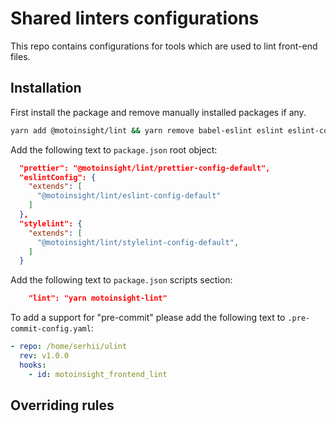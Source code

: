 # Shared linters configurations

This repo contains configurations for tools which are used to lint front-end files.

## Installation

First install the package and remove manually installed packages if any.

<!-- installationCommand -->

```bash
yarn add @motoinsight/lint && yarn remove babel-eslint eslint eslint-config-prettier eslint-plugin-jest eslint-plugin-nuxt eslint-plugin-prettier eslint-plugin-simple-import-sort eslint-plugin-vue prettier stylelint stylelint-config-rational-order stylelint-config-recommended stylelint-scss
```

<!-- /installationCommand -->

Add the following text to `package.json` root object:

```json
  "prettier": "@motoinsight/lint/prettier-config-default",
  "eslintConfig": {
    "extends": [
      "@motoinsight/lint/eslint-config-default"
    ]
  },
  "stylelint": {
    "extends": [
      "@motoinsight/lint/stylelint-config-default",
    ]
  }
```

Add the following text to `package.json` scripts section:

```json
    "lint": "yarn motoinsight-lint"
```

To add a support for "pre-commit" please add the following text to `.pre-commit-config.yaml`:

<!-- pre-commit -->

```yml
- repo: /home/serhii/ulint
  rev: v1.0.0
  hooks:
    - id: motoinsight_frontend_lint
```

<!-- /pre-commit -->

## Overriding rules
